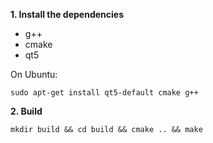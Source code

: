 **1. Install the dependencies**
- g++
- cmake
- qt5

On Ubuntu:
```
sudo apt-get install qt5-default cmake g++
```

**2. Build**

```
mkdir build && cd build && cmake .. && make
```
